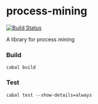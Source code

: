 # process-mining
[![Build Status](https://travis-ci.org/jrbeaumont/process-mining.svg?branch=master)](https://travis-ci.org/jrbeaumont/process-mining)

A library for process mining

### Build

	cabal build

### Test

	cabal test --show-details=always

